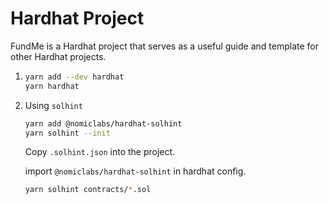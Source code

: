 # Hardhat Project

FundMe is a Hardhat project that serves as a useful guide and template for other Hardhat projects.

1. ```bash
   yarn add --dev hardhat
   yarn hardhat
   ```

2. Using `solhint`

    ```bash
    yarn add @nomiclabs/hardhat-solhint
    yarn solhint --init
    ```

    Copy `.solhint.json` into the project.

    import `@nomiclabs/hardhat-solhint` in hardhat config.

    ```bash
    yarn solhint contracts/*.sol
    ```
